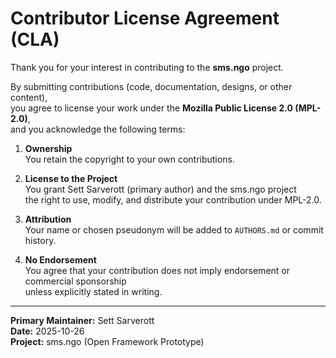 # Contributor License Agreement (CLA)

Thank you for your interest in contributing to the **sms.ngo** project.

By submitting contributions (code, documentation, designs, or other content),  
you agree to license your work under the **Mozilla Public License 2.0 (MPL-2.0)**,  
and you acknowledge the following terms:

1. **Ownership**  
   You retain the copyright to your own contributions.

2. **License to the Project**  
   You grant Sett Sarverott (primary author) and the sms.ngo project  
   the right to use, modify, and distribute your contribution under MPL-2.0.

3. **Attribution**  
   Your name or chosen pseudonym will be added to `AUTHORS.md` or commit history.

4. **No Endorsement**  
   You agree that your contribution does not imply endorsement or commercial sponsorship  
   unless explicitly stated in writing.

---

**Primary Maintainer:** Sett Sarverott  
**Date:** 2025-10-26  
**Project:** sms.ngo (Open Framework Prototype)
